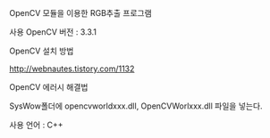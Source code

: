 

OpenCV 모듈을 이용한
RGB추출 프로그램

사용 OpenCV 버전 : 3.3.1

OpenCV 설치 방법

http://webnautes.tistory.com/1132

OpenCV 에러시 해결법

SysWow폴더에 opencvworldxxx.dll, OpenCVWorlxxx.dll 파일을 넣는다.

사용 언어 : C++



